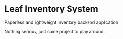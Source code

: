 # Leaf Inventory System

Paperless and lightweight inventory backend application

Nothing serious, just some project to play around.
